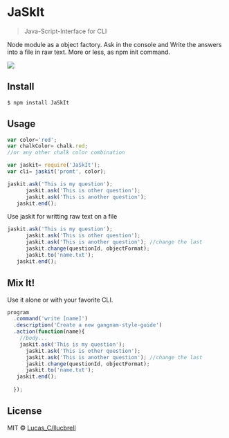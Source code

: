 # JaSkIt

> Java-Script-Interface for CLI

Node module as a object factory. Ask in the console and Write the answers into a file in raw text. More or less, as npm init command.



![](https://github.com/llucbrell/jaskit/captura.png)



## Install

```
$ npm install JaSkIt
```


## Usage

```js
var color='red'; 
var chalkColor= chalk.red; 
//or any other chalk color combination

var jaskit= require('JaSkIt');
var cli= jaskit('promt', color);

jaskit.ask('This is my question');     
      jaskit.ask('This is other question');
      jaskit.ask('This is another question');
   jaskit.end();
```

Use jaskit for writting raw text on a file

```js
jaskit.ask('This is my question');     
      jaskit.ask('This is other question');
      jaskit.ask('This is another question'); //change the last
      jaskit.change(questionId, objectFormat);
      jaskit.to('name.txt');
   jaskit.end();
```

## Mix It!

Use it alone or with your favorite CLI. 

```js
program
  .command('write [name]') 
  .description('Create a new gangnam-style-guide')
  .action(function(name){
    //body...
    jaskit.ask('This is my question');     
      jaskit.ask('This is other question');
      jaskit.ask('This is another question'); //change the last
      jaskit.change(questionId, objectFormat);
      jaskit.to('name.txt');
   jaskit.end();
    
  }); 
```


## License

MIT © [Lucas_C/llucbrell](https://github.com/llucbrell)